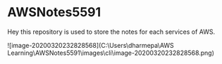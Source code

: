 # AWSNotes5591



Hey this repository is used to store the notes for each services of AWS.

![image-20200320232828568](C:\Users\dharmepa\AWS Learning\AWSNotes5591\images\cli\image-20200320232828568.png)